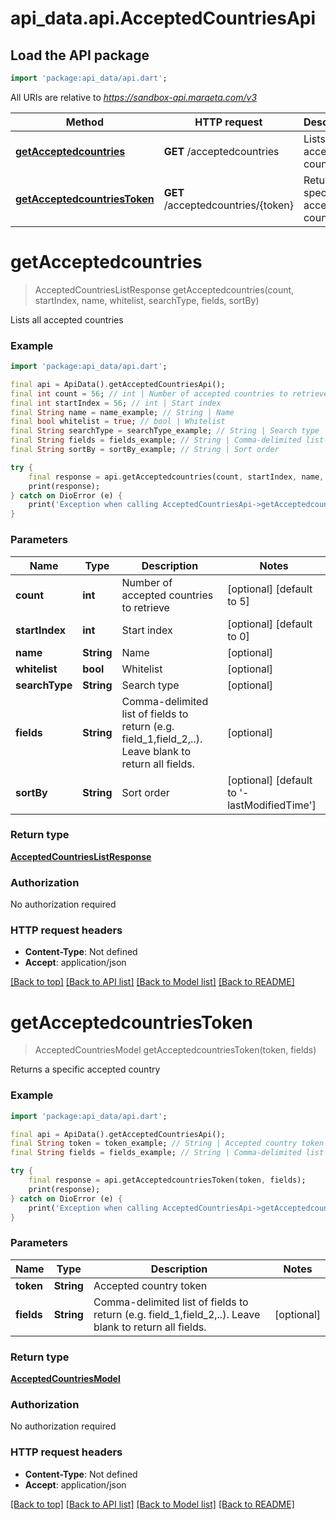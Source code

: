 # api_data.api.AcceptedCountriesApi

## Load the API package
```dart
import 'package:api_data/api.dart';
```

All URIs are relative to *https://sandbox-api.marqeta.com/v3*

Method | HTTP request | Description
------------- | ------------- | -------------
[**getAcceptedcountries**](AcceptedCountriesApi.md#getacceptedcountries) | **GET** /acceptedcountries | Lists all accepted countries
[**getAcceptedcountriesToken**](AcceptedCountriesApi.md#getacceptedcountriestoken) | **GET** /acceptedcountries/{token} | Returns a specific accepted country


# **getAcceptedcountries**
> AcceptedCountriesListResponse getAcceptedcountries(count, startIndex, name, whitelist, searchType, fields, sortBy)

Lists all accepted countries

### Example
```dart
import 'package:api_data/api.dart';

final api = ApiData().getAcceptedCountriesApi();
final int count = 56; // int | Number of accepted countries to retrieve
final int startIndex = 56; // int | Start index
final String name = name_example; // String | Name
final bool whitelist = true; // bool | Whitelist
final String searchType = searchType_example; // String | Search type
final String fields = fields_example; // String | Comma-delimited list of fields to return (e.g. field_1,field_2,..). Leave blank to return all fields.
final String sortBy = sortBy_example; // String | Sort order

try {
    final response = api.getAcceptedcountries(count, startIndex, name, whitelist, searchType, fields, sortBy);
    print(response);
} catch on DioError (e) {
    print('Exception when calling AcceptedCountriesApi->getAcceptedcountries: $e\n');
}
```

### Parameters

Name | Type | Description  | Notes
------------- | ------------- | ------------- | -------------
 **count** | **int**| Number of accepted countries to retrieve | [optional] [default to 5]
 **startIndex** | **int**| Start index | [optional] [default to 0]
 **name** | **String**| Name | [optional] 
 **whitelist** | **bool**| Whitelist | [optional] 
 **searchType** | **String**| Search type | [optional] 
 **fields** | **String**| Comma-delimited list of fields to return (e.g. field_1,field_2,..). Leave blank to return all fields. | [optional] 
 **sortBy** | **String**| Sort order | [optional] [default to '-lastModifiedTime']

### Return type

[**AcceptedCountriesListResponse**](AcceptedCountriesListResponse.md)

### Authorization

No authorization required

### HTTP request headers

 - **Content-Type**: Not defined
 - **Accept**: application/json

[[Back to top]](#) [[Back to API list]](../README.md#documentation-for-api-endpoints) [[Back to Model list]](../README.md#documentation-for-models) [[Back to README]](../README.md)

# **getAcceptedcountriesToken**
> AcceptedCountriesModel getAcceptedcountriesToken(token, fields)

Returns a specific accepted country

### Example
```dart
import 'package:api_data/api.dart';

final api = ApiData().getAcceptedCountriesApi();
final String token = token_example; // String | Accepted country token
final String fields = fields_example; // String | Comma-delimited list of fields to return (e.g. field_1,field_2,..). Leave blank to return all fields.

try {
    final response = api.getAcceptedcountriesToken(token, fields);
    print(response);
} catch on DioError (e) {
    print('Exception when calling AcceptedCountriesApi->getAcceptedcountriesToken: $e\n');
}
```

### Parameters

Name | Type | Description  | Notes
------------- | ------------- | ------------- | -------------
 **token** | **String**| Accepted country token | 
 **fields** | **String**| Comma-delimited list of fields to return (e.g. field_1,field_2,..). Leave blank to return all fields. | [optional] 

### Return type

[**AcceptedCountriesModel**](AcceptedCountriesModel.md)

### Authorization

No authorization required

### HTTP request headers

 - **Content-Type**: Not defined
 - **Accept**: application/json

[[Back to top]](#) [[Back to API list]](../README.md#documentation-for-api-endpoints) [[Back to Model list]](../README.md#documentation-for-models) [[Back to README]](../README.md)

